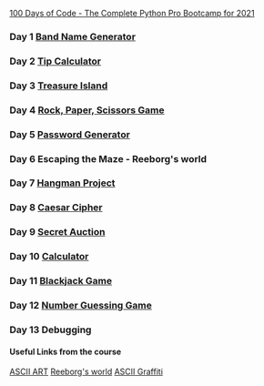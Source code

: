 [100 Days of Code - The Complete Python Pro Bootcamp for 2021](https://www.udemy.com/course/100-days-of-code/)

### Day 1 [Band Name Generator](https://github.com/MariyaLcs/100DaysOfCode-Python/blob/main/BandNameGenerator/main.py)

### Day 2 [Tip Calculator](https://github.com/MariyaLcs/100DaysOfCode-Python/blob/main/TipCalculator/main.py)

### Day 3 [Treasure Island](https://github.com/MariyaLcs/100DaysOfCode-Python/blob/main/TreasureIsland/main.py)

### Day 4 [Rock, Paper, Scissors Game](https://github.com/MariyaLcs/100DaysOfCode-Python/blob/main/RockPaperScissorsGame/main.py)

### Day 5 [Password Generator](https://github.com/MariyaLcs/100DaysOfCode-Python/blob/main/PasswordGenerator/main.py)

### Day 6 Escaping the Maze - Reeborg's world

### Day 7 [Hangman Project](https://github.com/MariyaLcs/100DaysOfCode-Python/blob/main/HangmanProject/main.py)

### Day 8 [Caesar Cipher](https://github.com/MariyaLcs/100DaysOfCode-Python/blob/main/CaesarCipher/main.py)

### Day 9 [Secret Auction](https://github.com/MariyaLcs/100DaysOfCode-Python/blob/main/SecretAuction/main.py)

### Day 10 [Calculator](https://github.com/MariyaLcs/100DaysOfCode-Python/blob/main/Calculator/main.py)

### Day 11 [Blackjack Game](https://github.com/MariyaLcs/100DaysOfCode-Python/blob/main/BlackjackGame/main.py)

### Day 12 [Number Guessing Game](https://github.com/MariyaLcs/100DaysOfCode-Python/blob/main/NumberGuessingGame/main.py)

### Day 13 Debugging

#### Useful Links from the course

[ASCII ART](https://ascii.co.uk/art)
[Reeborg's world](https://reeborg.ca/reeborg.html?lang=en&mode=python&menu=worlds%2Fmenus%2Freeborg_intro_en.json&name=problem_world.json&url=user_world%3Aproblem_world.json)
[ASCII Graffiti](http://patorjk.com/software/taag/#p=display&f=Graffiti&t=Type%20Something%20)

